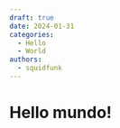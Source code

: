 ```yaml
---
draft: true 
date: 2024-01-31 
categories:
  - Hello
  - World
authors:
  - squidfunk
---
```


# Hello mundo!